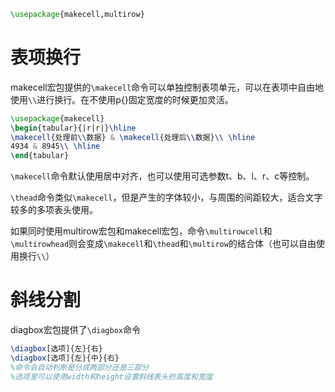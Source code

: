 
```latex
\usepackage{makecell,multirow}
```
# 表项换行

makecell宏包提供的`\makecell`命令可以单独控制表项单元，可以在表项中自由地使用`\\`进行换行。在不使用p{}固定宽度的时候更加灵活。
```latex
\usepackage{makecell}
\begin{tabular}{|r|r|}\hline
\makecell{处理前\\数据} & \makecell{处理后\\数据}\\ \hline
4934 & 8945\\ \hline
\end{tabular}
```

`\makecell`命令默认使用居中对齐，也可以使用可选参数t、b、l、r、c等控制。

`\thead`命令类似`\makecell`，但是产生的字体较小，与周围的间距较大，适合文字较多的多项表头使用。

如果同时使用multirow宏包和makecell宏包，命令`\multirowcell`和`\multirowhead`则会变成`\makecell`和`\thead`和`\multirow`的结合体（也可以自由使用换行`\\`）

# 斜线分割
diagbox宏包提供了`\diagbox`命令
```latex
\diagbox[选项]{左}{右}
\diagbox[选项]{左}{中}{右}
%命令会自动判断是分成两部分还是三部分
%选项里可以使用width和height设置斜线表头的高度和宽度
```
